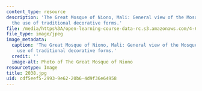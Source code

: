 ```yaml
---
content_type: resource
description: 'The Great Mosque of Niono, Mali: General view of the Mosque showing
  the use of traditional decorative forms.'
file: /media/https%3A/open-learning-course-data-rc.s3.amazonaws.com/4-614-religious-architecture-and-islamic-cultures-fall-2002/cdf5eef529939e6220b64d9f36e64958_2038.jpg
file_type: image/jpeg
image_metadata:
  caption: 'The Great Mosque of Niono, Mali: General view of the Mosque showing the
    use of traditional decorative forms.'
  credit: ''
  image-alt: Photo of The Great Mosque of Niono
resourcetype: Image
title: 2038.jpg
uid: cdf5eef5-2993-9e62-20b6-4d9f36e64958
---
```

